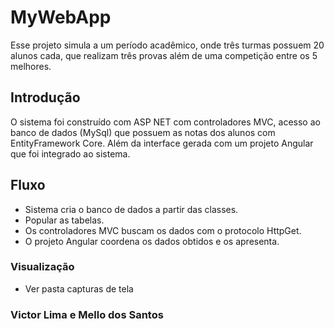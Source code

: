 # MyWebApp
Esse projeto simula a um período acadêmico, onde três turmas possuem 20 alunos cada,
que realizam três provas além de uma competição entre os 5 melhores.

## Introdução
O sistema foi construído com ASP NET com controladores MVC,
acesso ao banco de dados (MySql) que possuem as notas dos alunos com EntityFramework Core. 
Além da interface gerada com um projeto Angular que foi integrado ao sistema.

## Fluxo
* Sistema cria o banco de dados a partir das classes.
* Popular as tabelas.
* Os controladores MVC buscam os dados com o protocolo HttpGet.
* O projeto Angular coordena os dados obtidos e os apresenta.

### Visualização
* Ver pasta capturas de tela

### Victor Lima e Mello dos Santos
